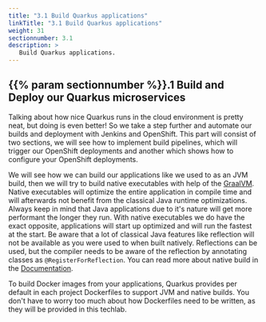 ```yaml
---
title: "3.1 Build Quarkus applications"
linkTitle: "3.1 Build Quarkus applications"
weight: 31
sectionnumber: 3.1
description: >
   Build Quarkus applications.
---
```


## {{% param sectionnumber %}}.1 Build and Deploy our Quarkus microservices

Talking about how nice Quarkus runs in the cloud environment is pretty neat, but doing is even better! So we take a step further and automate our builds and deployment with Jenkins and OpenShift. This part will consist of two sections, we will see how to implement build pipelines, which will trigger our OpenShift deployments and another which shows how to configure your OpenShift deployments.

We will see how we can build our applications like we used to as an JVM build, then we will try to build native executables with help of the [GraalVM](https://www.graalvm.org/). Native executables will optimize the entire application in compile time and will afterwards not benefit from the classical Java runtime optimizations. Always keep in mind that Java applications due to it's nature will get more performant the longer they run. With native executables we do have the exact opposite, applications will start up optimized and will run the fastest at the start. Be aware that a lot of classical Java features like reflection will not be available as you were used to when built natively. Reflections can be used, but the compiler needs to be aware of the reflection by annotating classes as `@RegisterForReflection`. You can read more about native build in the [Documentation](https://quarkus.io/guides/building-native-image).

To build Docker images from your applications, Quarkus provides per default in each project Dockerfiles to support JVM and native builds. You don't have to worry too much about how Dockerfiles need to be written, as they will be provided in this techlab.
